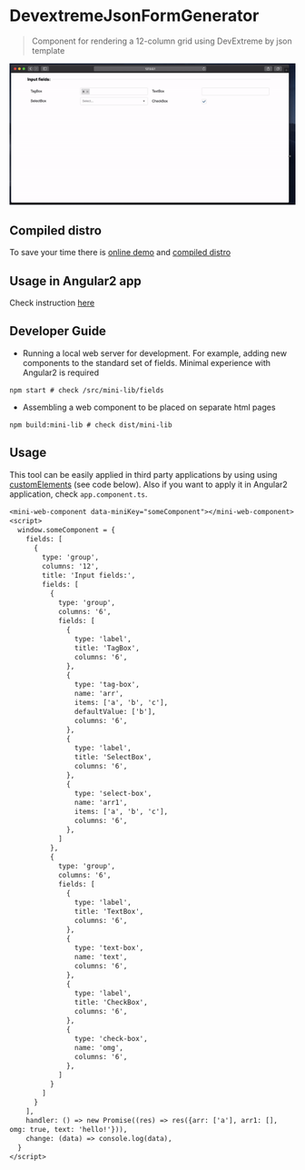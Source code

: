 # DevextremeJsonFormGenerator

> Component for rendering a 12-column grid using DevExtreme by json template

![screencast.gif](./screencast.gif)

## Compiled distro

To save your time there is [online demo](https://tripolskypetr.github.io/devextreme-json-form/) and [compiled distro](https://tripolskypetr.github.io/devextreme-json-form/distro.zip)

## Usage in Angular2 app

Check instruction [here](./src/mini-lib/README.md)

## Developer Guide

 - Running a local web server for development. For example, adding new components to the standard set of fields. Minimal experience with Angular2 is required

  ```
  npm start # check /src/mini-lib/fields
  ```

 - Assembling a web component to be placed on separate html pages

  ```
  npm build:mini-lib # check dist/mini-lib
  ```

## Usage

This tool can be easily applied in third party applications by using using [customElements](https://developer.mozilla.org/en-US/docs/Web/API/Window/customElements) (see code below). Also if you want to apply it in Angular2 application, check `app.component.ts`.

```
<mini-web-component data-miniKey="someComponent"></mini-web-component>
<script>
  window.someComponent = {
    fields: [
      {
        type: 'group',
        columns: '12',
        title: 'Input fields:',
        fields: [
          {
            type: 'group',
            columns: '6',
            fields: [
              {
                type: 'label',
                title: 'TagBox',
                columns: '6',
              },
              {
                type: 'tag-box',
                name: 'arr',
                items: ['a', 'b', 'c'],
                defaultValue: ['b'],
                columns: '6',
              },
              {
                type: 'label',
                title: 'SelectBox',
                columns: '6',
              },
              {
                type: 'select-box',
                name: 'arr1',
                items: ['a', 'b', 'c'],
                columns: '6',
              },
            ]
          },
          {
            type: 'group',
            columns: '6',
            fields: [
              {
                type: 'label',
                title: 'TextBox',
                columns: '6',
              },
              {
                type: 'text-box',
                name: 'text',
                columns: '6',
              },
              {
                type: 'label',
                title: 'CheckBox',
                columns: '6',
              },
              {
                type: 'check-box',
                name: 'omg',
                columns: '6',
              },
            ]
          }
        ]
      }
    ],
    handler: () => new Promise((res) => res({arr: ['a'], arr1: [], omg: true, text: 'hello!'})),
    change: (data) => console.log(data),
  }
</script>
```
